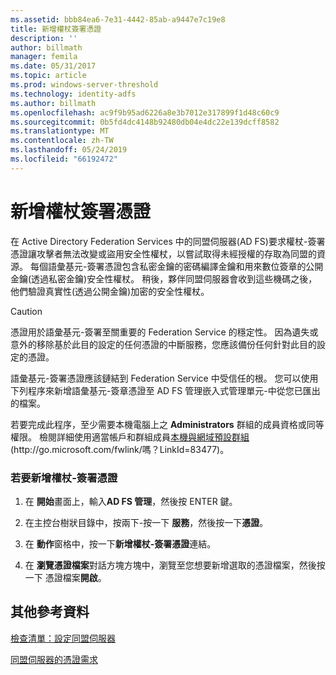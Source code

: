 ```yaml
---
ms.assetid: bbb84ea6-7e31-4442-85ab-a9447e7c19e8
title: 新增權杖簽署憑證
description: ''
author: billmath
manager: femila
ms.date: 05/31/2017
ms.topic: article
ms.prod: windows-server-threshold
ms.technology: identity-adfs
ms.author: billmath
ms.openlocfilehash: ac9f9b95ad6226a8e3b7012e317899f1d48c60c9
ms.sourcegitcommit: 0b5fd4dc4148b92480db04e4dc22e139dcff8582
ms.translationtype: MT
ms.contentlocale: zh-TW
ms.lasthandoff: 05/24/2019
ms.locfileid: "66192472"
---
```

# <a name="add-a-token-signing-certificate"></a>新增權杖簽署憑證


在 Active Directory Federation Services 中的同盟伺服器\(AD FS\)要求權杖\-簽署憑證讓攻擊者無法改變或盜用安全性權杖，以嘗試取得未經授權的存取為同盟的資源。 每個語彙基元\-簽署憑證包含私密金鑰的密碼編譯金鑰和用來數位簽章的公開金鑰\(透過私密金鑰\)安全性權杖。 稍後，夥伴同盟伺服器會收到這些機碼之後，他們驗證真實性\(透過公開金鑰\)加密的安全性權杖。  
  
> [!CAUTION]  
> 憑證用於語彙基元\-簽署至關重要的 Federation Service 的穩定性。 因為遺失或意外的移除基於此目的設定的任何憑證的中斷服務，您應該備份任何針對此目的設定的憑證。  
  
語彙基元\-簽署憑證應該鏈結到 Federation Service 中受信任的根。 您可以使用下列程序來新增語彙基元\-簽章憑證至 AD FS 管理嵌入式管理單元\-中從您已匯出的檔案。  
  
若要完成此程序，至少需要本機電腦上之 **Administrators** 群組的成員資格或同等權限。  檢閱詳細使用適當帳戶和群組成員[本機與網域預設群組](https://go.microsoft.com/fwlink/?LinkId=83477) \(http:\/\/go.microsoft.com\/fwlink\/嗎？LinkId\=83477\)。   
  
### <a name="to-add-a-token-signing-certificate"></a>若要新增權杖\-簽署憑證  
  
1.  在 **開始**畫面上，輸入**AD FS 管理**，然後按 ENTER 鍵。  
  
2.  在主控台樹狀目錄中，按兩下\-按一下 **服務**，然後按一下**憑證**。  
  
3.  在 **動作**窗格中，按一下**新增權杖\-簽署憑證**連結。  
  
4.  在 **瀏覽憑證檔案**對話方塊方塊中，瀏覽至您想要新增選取的憑證檔案，然後按一下 憑證檔案**開啟**。  
  
## <a name="additional-references"></a>其他參考資料  
[檢查清單：設定同盟伺服器](Checklist--Setting-Up-a-Federation-Server.md)  
  
[同盟伺服器的憑證需求](https://technet.microsoft.com/library/dd807040.aspx)  
  

